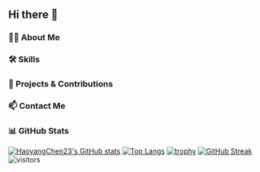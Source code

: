 ## Hi there 👋

### 🧑‍💻 About Me
<!-- Write your introduction here -->

### 🛠️ Skills
<!-- List your skills here -->

### 🚀 Projects & Contributions
<!-- Showcase your projects and contributions here -->

### 📫 Contact Me
<!-- Add your contact information here -->

### 📊 GitHub Stats
[![HaoyangChen23's GitHub stats](https://github-readme-stats.vercel.app/api?username=HaoyangChen23&show_icons=true&theme=radical)](https://github.com/anuraghazra/github-readme-stats)
[![Top Langs](https://github-readme-stats.vercel.app/api/top-langs/?username=HaoyangChen23&layout=compact&theme=radical)](https://github.com/anuraghazra/github-readme-stats)
[![trophy](https://github-profile-trophy.vercel.app/?username=HaoyangChen23&theme=radical)](https://github.com/ryo-ma/github-profile-trophy)
[![GitHub Streak](https://streak-stats.demolab.com/?user=HaoyangChen23&theme=radical)](https://git.io/streak-stats)
![visitors](https://komarev.com/ghpvc/?username=HaoyangChen23&color=brightgreen)
<!-- You can customize the stats card further, check the github-readme-stats documentation -->

<!--
**HaoyangChen23/HaoyangChen23** is a ✨ _special_ ✨ repository because its `README.md` (this file) appears on your GitHub profile.

Here are some ideas to get you started:

- 🔭 I'm currently working on ...
- 🌱 I'm currently learning ...
- 👯 I'm looking to collaborate on ...
- 🤔 I'm looking for help with ...
- 💬 Ask me about ...
- 📫 How to reach me: ...
- 😄 Pronouns: ...
- ⚡ Fun fact: ...
-->
